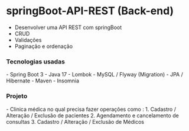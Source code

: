# springBoot-API-REST (Back-end)
- Desenvolver uma API REST com springBoot
- CRUD
- Validações
- Paginação e ordenação


<h3> Tecnologias usadas </h3>
- Spring Boot 3
- Java 17
- Lombok
- MySQL / Flyway (Migration)
- JPA / Hibernate
- Maven
- Insomnia

<h3> Projeto </h3>
- Clinica médica no qual precisa fazer operações como :
  1. Cadastro / Alteração / Exclusão de pacientes
  2. Agendamento e cancelamento de consultas
  3. Cadastro / Alteração / Exclusão de Médicos
